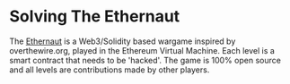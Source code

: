 # Solving The Ethernaut

The [Ethernaut](https://ethernaut.openzeppelin.com/) is a
Web3/Solidity based wargame 
inspired by overthewire.org, played in the Ethereum Virtual Machine. 
Each level is a smart contract that needs to be 'hacked'.
The game is 100% open source and all levels are 
contributions made by other players.


